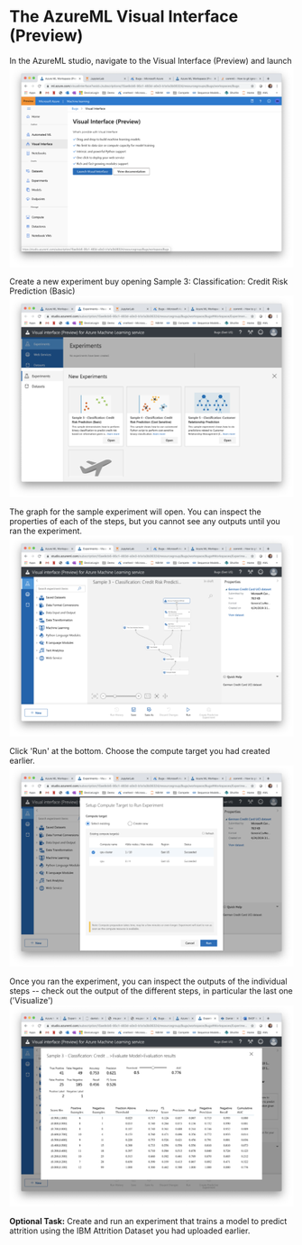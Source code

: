 # The AzureML Visual Interface (Preview)

In the AzureML studio, navigate to the Visual Interface (Preview) and launch 
![](launch_designer.png)

Create a new experiment buy opening Sample 3: Classification: Credit Risk Prediction (Basic)
![](new_experiment.png)

The graph for the sample experiment will open. You can inspect the properties of each of the steps, but you cannot see any outputs until you ran the experiment. 
![](risk_credit_prediction.png)

Click 'Run' at the bottom. Choose the compute target you had created earlier.
![](run_experiment.png)

Once you ran the experiment, you can inspect the outputs of the individual steps -- check out the output of the different steps, in particular the last one ('Visualize')
![](visualize.png)

**Optional Task:** Create and run an experiment that trains a model to predict attrition using the IBM Attrition Dataset you had uploaded earlier.
